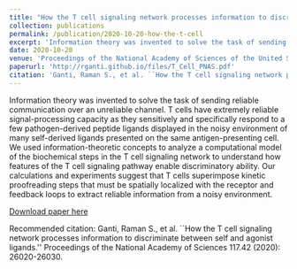 ```yaml
---
title: "How the T cell signaling network processes information to discriminate between self and agonist ligands"
collection: publications
permalink: /publication/2020-10-20-how-the-t-cell
excerpt: 'Information theory was invented to solve the task of sending reliable communication over an unreliable channel. T cells have extremely reliable signal-processing capacity as they sensitively and specifically respond to a few pathogen-derived peptide ligands displayed in the noisy environment of many self-derived ligands presented on the same antigen-presenting cell. We used information-theoretic concepts to analyze a computational model of the biochemical steps in the T cell signaling network to understand how features of the T cell signaling pathway enable discriminatory ability. Our calculations and experiments suggest that T cells superimpose kinetic proofreading steps that must be spatially localized with the receptor and feedback loops to extract reliable information from a noisy environment.'
date: 2020-10-20
venue: 'Proceedings of the National Academy of Sciences of the United States of America'
paperurl: 'http://rganti.github.io/files/T_Cell_PNAS.pdf'
citation: 'Ganti, Raman S., et al. ``How the T cell signaling network processes information to discriminate between self and agonist ligands.'' Proceedings of the National Academy of Sciences 117.42 (2020): 26020-26030.'
---
```

Information theory was invented to solve the task of sending reliable communication over an unreliable channel. T cells have extremely reliable signal-processing capacity as they sensitively and specifically respond to a few pathogen-derived peptide ligands displayed in the noisy environment of many self-derived ligands presented on the same antigen-presenting cell. We used information-theoretic concepts to analyze a computational model of the biochemical steps in the T cell signaling network to understand how features of the T cell signaling pathway enable discriminatory ability. Our calculations and experiments suggest that T cells superimpose kinetic proofreading steps that must be spatially localized with the receptor and feedback loops to extract reliable information from a noisy environment.

[Download paper here](http://rganti.github.io/files/T_Cell_PNAS.pdf)

Recommended citation: Ganti, Raman S., et al. ``How the T cell signaling network processes information to discriminate between self and agonist ligands.'' Proceedings of the National Academy of Sciences 117.42 (2020): 26020-26030.